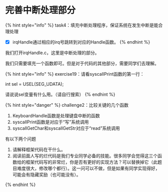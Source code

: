 # 完善中断处理部分

{% hint style="info" %}
task4：填充中断处理程序，保证系统在发生中断是能合理处理

* [x] irqHandle通过相应的irq号跳转到对应的Handle函数。
{% endhint %}

我们打开irqHandle.c，这里是中断处理的部分。

我们只需要填充一个函数即可。但是对于代码的其他部分，需要同学们去理解。

{% hint style="info" %}
exercise19：请看syscallPrint函数的第一行：

int sel = USEL(SEG\_UDATA);

请说说sel变量有什么用。（请自行搜索）
{% endhint %}

{% hint style="danger" %}
challenge2：比较关键的几个函数

1. KeyboardHandle函数是处理键盘中断的函数
2. syscallPrint函数是对应于“写”系统调用
3. syscallGetChar和syscallGetStr对应于“read”系统调用

有以下两个问题

1. 请解释框架代码在干什么。
2. 阅读前面人写的烂代码是我们专业同学必备的技能。很多同学会觉得这三个函数给的框架代码写的非常烂，你是否有更好的实现方法？可以替换掉它（此题目难度很大，修改哪个都行）。这一问可以不做，但是如果有同学实现得好，可能会有隐藏奖励（也可能没有）。


{% endhint %}
